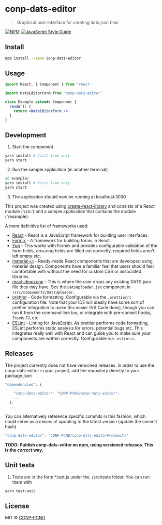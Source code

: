# conp-dats-editor

> Graphical user interface for creating dats.json files

[![NPM](https://img.shields.io/npm/v/conp-dats-editor.svg)](https://www.npmjs.com/package/conp-dats-editor) [![JavaScript Style Guide](https://img.shields.io/badge/code_style-standard-brightgreen.svg)](https://standardjs.com)

## Install

```bash
npm install --save conp-dats-editor
```

## Usage

```jsx
import React, { Component } from 'react'

import DatsEditorForm from 'conp-dats-editor'

class Example extends Component {
  render() {
    return <DatsEditorForm />
  }
}
```

## Development

1. Start the component

```bash
yarn install # first time only
yarn start
```

2. Run the sample application (in another terminal)

```bash
cd example/
yarn install # first time only
yarn start
```

3. The application should now be running at localhost:3000

This project was created using [create-react-library](https://github.com/transitive-bullshit/create-react-library) and consists of a React module ('/src') and a sample application that contains the module ('/example).

A more definitive list of frameworks used:

- [React](https://reactjs.org/tutorial/tutorial.html) - React is a JavaScript framework for building user interfaces.
- [Formik](https://formik.org/docs/overview) - A framework for building forms in React.
- [Yup](https://github.com/jquense/yup) - This works with Formik and provides configurable validation of the form fields, ensuring fields are filled out correctly, required fields aren't left empty etc.
- [material-ui](https://material-ui.com/) - Ready-made React components that are developed using material design. Components have a familiar feel that users should feel comfortable with without the need for custom CSS or associated libraries.
- [react-dropzone](https://github.com/react-dropzone/react-dropzone) - This is where the user drops any existing DATS.json file they may have. See the `DatsUploader.jsx` component in `/src/components/DatsUploader`.
- [prettier](https://prettier.io/docs/en/) - Code formatting. Configurable via the `.prettierrc` configuration file. Note that your IDE will ideally have some sort of prettier integration to make this easier (VS Code does), though you can run it from the command line too, or integrate with pre-commit hooks, Travis CI, etc.
- [ESLint](https://eslint.org/docs/user-guide/getting-started) - Linting for JavaScript. As prettier performs code formatting, ESLint performs static analysis for errors, potential bugs etc. This integrates really well with React and can guide you to make sure your components are written correctly. Configurable via `.eslintrc`.

## Releases

The project currently does not have versioned releases. In order to use the conp-dats-editor in your project, add the repository directly to your package.json

```javascript
"dependencies": {
    ...
    "conp-dats-editor": "CONP-PCNO/conp-dats-editor",
    ...
  },
  ...
```

You can alternatively reference specific commits in this fashion, which could serve as a means of updating to the latest version (update the commit hash)

```javascript
"conp-dats-editor": "CONP-PCNO/conp-dats-editor#<commit>"
```

**TODO: Publish conp-dats-editor on npm, using versioned releases. This is the _correct_ way.**

## Unit tests

1. Tests are in the form \*.test.js under the ./src/tests folder. You can run them with

```bash
yarn test:unit
```

## License

MIT © [CONP-PCNO](https://github.com/CONP-PCNO)
